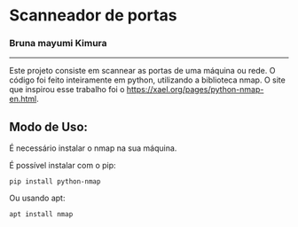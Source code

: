 # Scanneador de portas

### Bruna mayumi Kimura

----------------------------

Este projeto consiste em scannear as portas de uma máquina ou rede. O código foi feito inteiramente em python, utilizando a biblioteca nmap. O site que inspirou esse trabalho foi o https://xael.org/pages/python-nmap-en.html.

## Modo de Uso:

É necessário instalar o nmap na sua máquina. 

É possível instalar com o pip:

`pip install python-nmap`

Ou usando apt:

`apt install nmap`




